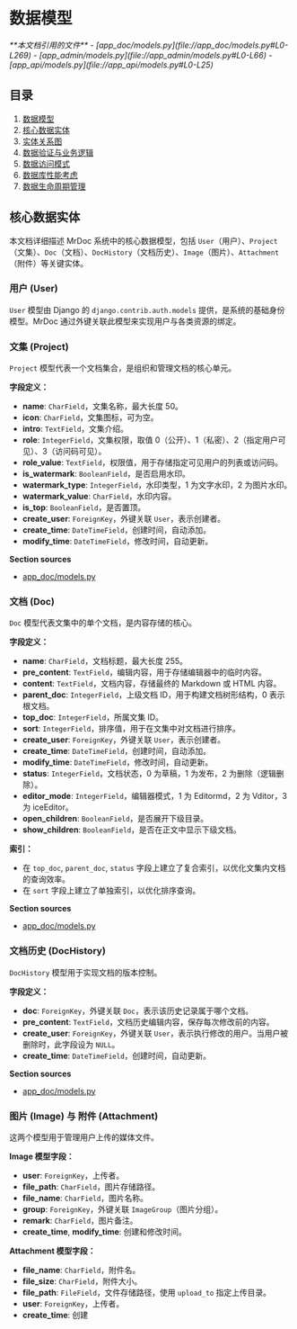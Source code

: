 
# 数据模型

<cite>
**本文档引用的文件**  
- [app_doc/models.py](file://app_doc/models.py#L0-L269)
- [app_admin/models.py](file://app_admin/models.py#L0-L66)
- [app_api/models.py](file://app_api/models.py#L0-L25)
</cite>

## 目录
1. [数据模型](#数据模型)
2. [核心数据实体](#核心数据实体)
3. [实体关系图](#实体关系图)
4. [数据验证与业务逻辑](#数据验证与业务逻辑)
5. [数据访问模式](#数据访问模式)
6. [数据库性能考虑](#数据库性能考虑)
7. [数据生命周期管理](#数据生命周期管理)

## 核心数据实体

本文档详细描述 MrDoc 系统中的核心数据模型，包括 `User`（用户）、`Project`（文集）、`Doc`（文档）、`DocHistory`（文档历史）、`Image`（图片）、`Attachment`（附件）等关键实体。

### 用户 (User)

`User` 模型由 Django 的 `django.contrib.auth.models` 提供，是系统的基础身份模型。MrDoc 通过外键关联此模型来实现用户与各类资源的绑定。

### 文集 (Project)

`Project` 模型代表一个文档集合，是组织和管理文档的核心单元。

**字段定义：**
- **name**: `CharField`，文集名称，最大长度 50。
- **icon**: `CharField`，文集图标，可为空。
- **intro**: `TextField`，文集介绍。
- **role**: `IntegerField`，文集权限，取值 0（公开）、1（私密）、2（指定用户可见）、3（访问码可见）。
- **role_value**: `TextField`，权限值，用于存储指定可见用户的列表或访问码。
- **is_watermark**: `BooleanField`，是否启用水印。
- **watermark_type**: `IntegerField`，水印类型，1 为文字水印，2 为图片水印。
- **watermark_value**: `CharField`，水印内容。
- **is_top**: `BooleanField`，是否置顶。
- **create_user**: `ForeignKey`，外键关联 `User`，表示创建者。
- **create_time**: `DateTimeField`，创建时间，自动添加。
- **modify_time**: `DateTimeField`，修改时间，自动更新。

**Section sources**
- [app_doc/models.py](file://app_doc/models.py#L4-L38)

### 文档 (Doc)

`Doc` 模型代表文集中的单个文档，是内容存储的核心。

**字段定义：**
- **name**: `CharField`，文档标题，最大长度 255。
- **pre_content**: `TextField`，编辑内容，用于存储编辑器中的临时内容。
- **content**: `TextField`，文档内容，存储最终的 Markdown 或 HTML 内容。
- **parent_doc**: `IntegerField`，上级文档 ID，用于构建文档树形结构，0 表示根文档。
- **top_doc**: `IntegerField`，所属文集 ID。
- **sort**: `IntegerField`，排序值，用于在文集中对文档进行排序。
- **create_user**: `ForeignKey`，外键关联 `User`，表示创建者。
- **create_time**: `DateTimeField`，创建时间，自动添加。
- **modify_time**: `DateTimeField`，修改时间，自动更新。
- **status**: `IntegerField`，文档状态，0 为草稿，1 为发布，2 为删除（逻辑删除）。
- **editor_mode**: `IntegerField`，编辑器模式，1 为 Editormd，2 为 Vditor，3 为 iceEditor。
- **open_children**: `BooleanField`，是否展开下级目录。
- **show_children**: `BooleanField`，是否在正文中显示下级文档。

**索引：**
- 在 `top_doc`, `parent_doc`, `status` 字段上建立了复合索引，以优化文集内文档的查询效率。
- 在 `sort` 字段上建立了单独索引，以优化排序查询。

**Section sources**
- [app_doc/models.py](file://app_doc/models.py#L70-L109)

### 文档历史 (DocHistory)

`DocHistory` 模型用于实现文档的版本控制。

**字段定义：**
- **doc**: `ForeignKey`，外键关联 `Doc`，表示该历史记录属于哪个文档。
- **pre_content**: `TextField`，文档历史编辑内容，保存每次修改前的内容。
- **create_user**: `ForeignKey`，外键关联 `User`，表示执行修改的用户。当用户被删除时，此字段设为 `NULL`。
- **create_time**: `DateTimeField`，创建时间，自动更新。

**Section sources**
- [app_doc/models.py](file://app_doc/models.py#L111-L121)

### 图片 (Image) 与 附件 (Attachment)

这两个模型用于管理用户上传的媒体文件。

**Image 模型字段：**
- **user**: `ForeignKey`，上传者。
- **file_path**: `CharField`，图片存储路径。
- **file_name**: `CharField`，图片名称。
- **group**: `ForeignKey`，外键关联 `ImageGroup`（图片分组）。
- **remark**: `CharField`，图片备注。
- **create_time**, **modify_time**: 创建和修改时间。

**Attachment 模型字段：**
- **file_name**: `CharField`，附件名。
- **file_size**: `CharField`，附件大小。
- **file_path**: `FileField`，文件存储路径，使用 `upload_to` 指定上传目录。
- **user**: `ForeignKey`，上传者。
- **create_time**: 创建